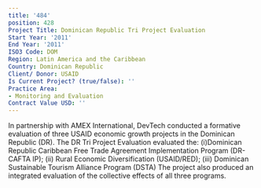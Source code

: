 ```yaml
---
title: '484'
position: 428
Project Title: Dominican Republic Tri Project Evaluation
Start Year: '2011'
End Year: '2011'
ISO3 Code: DOM
Region: Latin America and the Caribbean
Country: Dominican Republic
Client/ Donor: USAID
Is Current Project? (true/false): ''
Practice Area:
- Monitoring and Evaluation
Contract Value USD: ''
---
```


In partnership with AMEX International, DevTech conducted a formative evaluation of three USAID economic growth projects in the Dominican Republic (DR). The DR Tri Project Evaluation evaluated the: (i)Dominican Republic Caribbean Free Trade Agreement Implementation Program (DR-CAFTA IP); (ii) Rural Economic Diversification (USAID/RED); (iii) Dominican Sustainable Tourism Alliance Program (DSTA) The project also produced an integrated evaluation of the collective effects of all three programs.